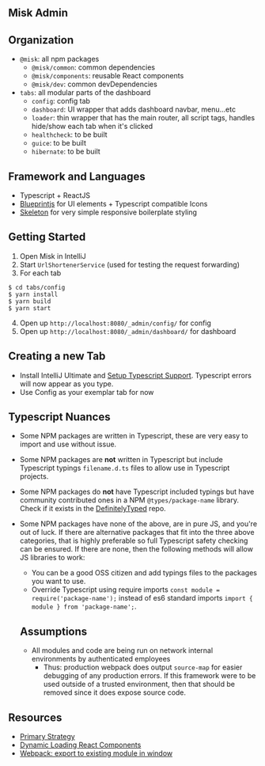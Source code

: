Misk Admin
---

## Organization
- `@misk`: all npm packages
  - `@misk/common`: common dependencies
  - `@misk/components`: reusable React components
  - `@misk/dev`: common devDependencies
- `tabs`: all modular parts of the dashboard
  - `config`: config tab
  - `dashboard`: UI wrapper that adds dashboard navbar, menu...etc
  - `loader`: thin wrapper that has the main router, all script tags, handles hide/show each tab when it's clicked
  - `healthcheck`: to be built
  - `guice`: to be built
  - `hibernate`: to be built

## Framework and Languages
- Typescript + ReactJS
- [Blueprintjs](http://blueprintjs.com/) for UI elements + Typescript compatible Icons
- [Skeleton](http://getskeleton.com/) for very simple responsive boilerplate styling

## Getting Started

1. Open Misk in IntelliJ
2. Start `UrlShortenerService` (used for testing the request forwarding)
3. For each tab

  ```
  $ cd tabs/config
  $ yarn install
  $ yarn build
  $ yarn start 
  ```
4. Open up `http://localhost:8080/_admin/config/` for config
5. Open up `http://localhost:8080/_admin/dashboard/` for dashboard


## Creating a new Tab

- Install IntelliJ Ultimate and [Setup Typescript Support](https://www.jetbrains.com/help/idea/2017.1/typescript-support.html). Typescript errors will now appear as you type. 
- Use Config as your exemplar tab for now

## Typescript Nuances
- Some NPM packages are written in Typescript, these are very easy to import and use without issue.
- Some NPM packages are **not** written in Typescript but include Typescript typings `filename.d.ts` files to allow use in Typescript projects.
- Some NPM packages do **not** have Typescript included typings but have community contributed ones in a NPM `@types/package-name` library. Check if it exists in the [DefinitelyTyped](https://github.com/DefinitelyTyped/DefinitelyTyped) repo.
- Some NPM packages have none of the above, are in pure JS, and you're out of luck. If there are alternative packages that fit into the three above categories, that is highly preferable so full Typescript safety checking can be ensured. If there are none, then the following methods will allow JS libraries to work:
  - You can be a good OSS citizen and add typings files to the packages you want to use.
  - Override Typescript using require imports `const module = require('package-name');` instead of es6 standard imports `import { module } from 'package-name';`.

  ## Assumptions
  - All modules and code are being run on network internal environments by authenticated employees
    - Thus: production webpack does output `source-map` for easier debugging of any production errors. If this framework were to be used outside of a trusted environment, then that should be removed since it does expose source code.

Resources
---
- [Primary Strategy](https://stackoverflow.com/questions/44778265/dynamically-loading-react-components)
- [Dynamic Loading React Components](https://www.slightedgecoder.com/2017/12/03/loading-react-components-dynamically-demand/)
- [Webpack: export to existing module in window](https://stackoverflow.com/questions/30539725/webpack-export-to-existing-module-in-window?utm_medium=organic&utm_source=google_rich_qa&utm_campaign=google_rich_qa)